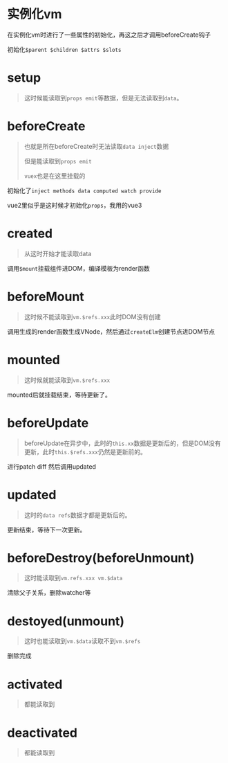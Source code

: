 # 实例化vm

在实例化vm时进行了一些属性的初始化，再这之后才调用beforeCreate钩子

初始化`$parent $children $attrs $slots`

# setup

> 这时候能读取到`props emit`等数据，但是无法读取到`data`。

# beforeCreate

> 也就是所在beforeCreate时无法读取`data inject`数据
>
> 但是能读取到`props emit`
>
> `vuex`也是在这里挂载的

初始化了`inject methods data computed watch provide`

vue2里似乎是这时候才初始化`props`，我用的vue3


# created

> 从这时开始才能读取data

调用`$mount`挂载组件进DOM，编译模板为render函数

# beforeMount

> 这时候不能读取到`vm.$refs.xxx`此时DOM没有创建

调用生成的render函数生成VNode，然后通过`createElm`创建节点进DOM节点

# mounted

> 这时候就能读取到`vm.$refs.xxx`

mounted后就挂载结束，等待更新了。

# beforeUpdate

>  beforeUpdate在异步中，此时的`this.xx`数据是更新后的，但是DOM没有更新，此时`this.$refs.xxx`仍然是更新前的。

进行patch diff 然后调用updated

# updated

> 这时的`data refs`数据才都是更新后的。

更新结束，等待下一次更新。

# beforeDestroy(beforeUnmount)

> 这时能读取到`vm.refs.xxx vm.$data`

清除父子关系，删除watcher等

# destoyed(unmount)

> 这时也能读取到`vm.$data`读取不到`vm.$refs`

删除完成

# activated

> 都能读取到

# deactivated

> 都能读取到
